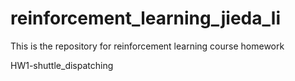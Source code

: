 # reinforcement_learning_jieda_li
This is the repository for reinforcement learning course homework

HW1-shuttle_dispatching
